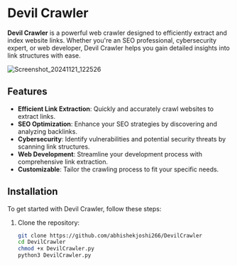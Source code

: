 # Devil Crawler

**Devil Crawler** is a powerful web crawler designed to efficiently extract and index website links. Whether you're an SEO professional, cybersecurity expert, or web developer, Devil Crawler helps you gain detailed insights into link structures with ease.


![Screenshot_20241121_122526](https://github.com/user-attachments/assets/649920b8-8084-45a8-bc29-bc40bcb35373)



## Features

- **Efficient Link Extraction**: Quickly and accurately crawl websites to extract links.
- **SEO Optimization**: Enhance your SEO strategies by discovering and analyzing backlinks.
- **Cybersecurity**: Identify vulnerabilities and potential security threats by scanning link structures.
- **Web Development**: Streamline your development process with comprehensive link extraction.
- **Customizable**: Tailor the crawling process to fit your specific needs.

## Installation

To get started with Devil Crawler, follow these steps:

1. Clone the repository:
   ```bash
   git clone https://github.com/abhishekjoshi266/DevilCrawler
   cd DevilCrawler
   chmod +x DevilCrawler.py
   python3 DevilCrawler.py
